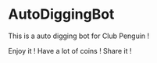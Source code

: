# AutoDiggingBot
 This is a auto digging bot for Club Penguin !

Enjoy it ! Have a lot of coins ! Share it !


